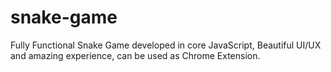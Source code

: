 # snake-game
Fully Functional Snake Game developed in core JavaScript, Beautiful UI/UX and amazing experience, can be used as Chrome Extension.
